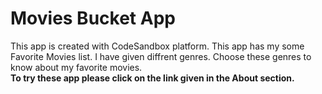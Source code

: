 # Movies Bucket App
This app is created with CodeSandbox platform. This app has my some Favorite Movies list. I have given diffrent genres.
Choose these genres to know about my favorite movies.<br>
<b>To try these app please click on the link given in the About section. </b>

